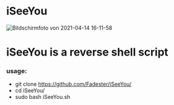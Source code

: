 # iSeeYou
![Bildschirmfoto von 2021-04-14 16-11-58](https://user-images.githubusercontent.com/53977560/114725279-a9f5f800-9d3c-11eb-80c6-8a649fcc4ab4.png)
# iSeeYou is a reverse shell script 
### usage:
- git clone https://github.com/Fadester/iSeeYou/
- cd iSeeYou/
- sudo bash iSeeYou.sh
